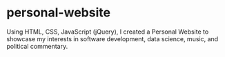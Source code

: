 # personal-website
Using HTML, CSS, JavaScript (jQuery), I created a Personal Website to showcase my interests in software development, data science, music, and political commentary. 
